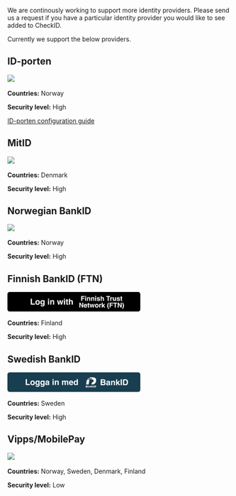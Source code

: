 We are continously working to support more identity providers. Please send us a request if you have a particular identity provider you would like to see added to CheckID.

Currently we support the below providers.

## ID-porten

<img src="../idporten_login_button.png" width="300"/>

**Countries:** Norway

**Security level:** High

[ID-porten configuration guide](./Configure-ID-porten.md)

## MitID

<img src="../mitid_login_button_DK.png" width="300"/>

**Countries:** Denmark

**Security level:** High

## Norwegian BankID

<img src="../bankid_login_button_NB.png" width="300"/>

**Countries:** Norway

**Security level:** High

## Finnish BankID (FTN)

![alt text](./FTN%20Buttons/ftn_login_button_en.png)

**Countries:** Finland

**Security level:** High

## Swedish BankID

![alt text](./Swedish%20BankID/se-bankid_login_button_se.png)

**Countries:** Sweden

**Security level:** High

## Vipps/MobilePay

<img src="../vipps_login_button_EN.png" width="300"/>

**Countries:** Norway, Sweden, Denmark, Finland

**Security level:** Low
